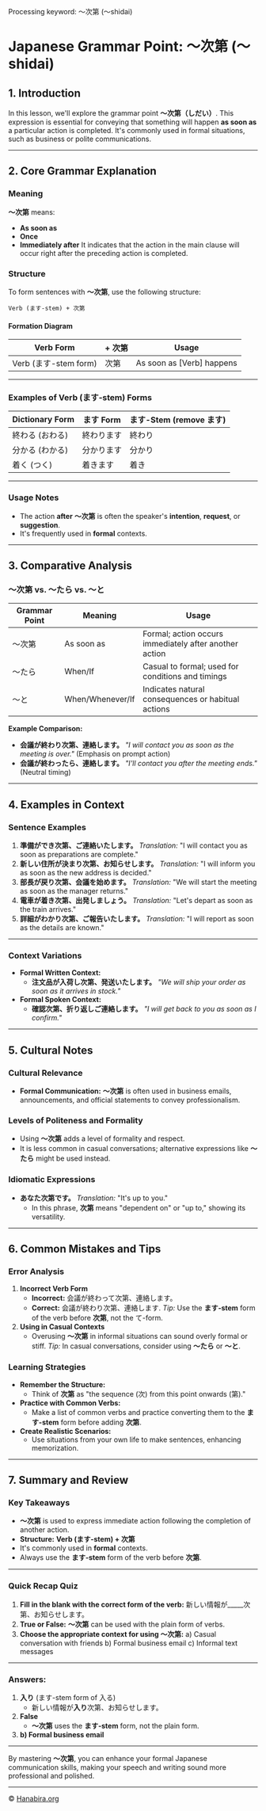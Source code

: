 Processing keyword: ～次第 (〜shidai)
# Japanese Grammar Point: ～次第 (〜shidai)

## 1. Introduction
In this lesson, we'll explore the grammar point **～次第（しだい）**. This expression is essential for conveying that something will happen **as soon as** a particular action is completed. It's commonly used in formal situations, such as business or polite communications.

---
## 2. Core Grammar Explanation
### Meaning
**～次第** means:
- **As soon as**
- **Once**
- **Immediately after**
It indicates that the action in the main clause will occur right after the preceding action is completed.
### Structure
To form sentences with **～次第**, use the following structure:
```plaintext
Verb (ます-stem) + 次第
```
#### Formation Diagram
| **Verb Form**        | **+ 次第** | **Usage**                         |
|----------------------|------------|------------------------------------|
| Verb (ます-stem form) | 次第       | As soon as [Verb] happens |
---
### Examples of Verb (ます-stem) Forms
| **Dictionary Form** | **ます Form** | **ます-Stem (remove ます)** |
|---------------------|--------------|----------------------------|
| 終わる (おわる)        | 終わります     | 終わり                       |
| 分かる (わかる)        | 分かります     | 分かり                       |
| 着く (つく)           | 着きます       | 着き                         |
---
### Usage Notes
- The action **after** **～次第** is often the speaker's **intention**, **request**, or **suggestion**.
- It's frequently used in **formal** contexts.
---
## 3. Comparative Analysis
### ～次第 vs. ～たら vs. ～と
| **Grammar Point** | **Meaning**       | **Usage**                                             |
|-------------------|-------------------|-------------------------------------------------------|
| ～次第             | As soon as        | Formal; action occurs immediately after another action |
| ～たら             | When/If           | Casual to formal; used for conditions and timings      |
| ～と               | When/Whenever/If  | Indicates natural consequences or habitual actions     |
**Example Comparison:**
- **会議が終わり次第、連絡します。**
  *"I will contact you as soon as the meeting is over."* (Emphasis on prompt action)
- **会議が終わったら、連絡します。**
  *"I'll contact you after the meeting ends."* (Neutral timing)
---
## 4. Examples in Context
### Sentence Examples
1. **準備ができ次第、ご連絡いたします。**
   *Translation:* "I will contact you as soon as preparations are complete."
2. **新しい住所が決まり次第、お知らせします。**
   *Translation:* "I will inform you as soon as the new address is decided."
3. **部長が戻り次第、会議を始めます。**
   *Translation:* "We will start the meeting as soon as the manager returns."
4. **電車が着き次第、出発しましょう。**
   *Translation:* "Let's depart as soon as the train arrives."
5. **詳細がわかり次第、ご報告いたします。**
   *Translation:* "I will report as soon as the details are known."
---
### Context Variations
- **Formal Written Context:**
  - **注文品が入荷し次第、発送いたします。**
    *"We will ship your order as soon as it arrives in stock."*
- **Formal Spoken Context:**
  - **確認次第、折り返しご連絡します。**
    *"I will get back to you as soon as I confirm."*
---
## 5. Cultural Notes
### Cultural Relevance
- **Formal Communication:** **～次第** is often used in business emails, announcements, and official statements to convey professionalism.
### Levels of Politeness and Formality
- Using **～次第** adds a level of formality and respect.
- It is less common in casual conversations; alternative expressions like **～たら** might be used instead.
### Idiomatic Expressions
- **あなた次第です。**
  *Translation:* "It's up to you."
  - In this phrase, **次第** means "dependent on" or "up to," showing its versatility.
---
## 6. Common Mistakes and Tips
### Error Analysis
1. **Incorrect Verb Form**
   - **Incorrect:** 会議が終わって次第、連絡します。
   - **Correct:** 会議が終わり次第、連絡します.
   *Tip:* Use the **ます-stem** form of the verb before **次第**, not the て-form.
2. **Using in Casual Contexts**
   - Overusing **～次第** in informal situations can sound overly formal or stiff.
   *Tip:* In casual conversations, consider using **～たら** or **～と**.
### Learning Strategies
- **Remember the Structure:** 
  - Think of **次第** as "the sequence (次) from this point onwards (第)."
- **Practice with Common Verbs:**
  - Make a list of common verbs and practice converting them to the **ます-stem** form before adding **次第**.
- **Create Realistic Scenarios:**
  - Use situations from your own life to make sentences, enhancing memorization.
---
## 7. Summary and Review
### Key Takeaways
- **～次第** is used to express immediate action following the completion of another action.
- **Structure:** **Verb (ます-stem) + 次第**
- It's commonly used in **formal** contexts.
- Always use the **ます-stem** form of the verb before **次第**.
---
### Quick Recap Quiz
1. **Fill in the blank with the correct form of the verb:**
   新しい情報が_____次第、お知らせします。
2. **True or False:**
   **～次第** can be used with the plain form of verbs.
3. **Choose the appropriate context for using ～次第:**
   a) Casual conversation with friends
   b) Formal business email
   c) Informal text messages
---
### Answers:
1. **入り** (ます-stem form of 入る)
   - 新しい情報が**入り**次第、お知らせします。
2. **False**
   - **～次第** uses the **ます-stem** form, not the plain form.
3. **b) Formal business email**
---
By mastering **～次第**, you can enhance your formal Japanese communication skills, making your speech and writing sound more professional and polished.


---

© [Hanabira.org](https://hanabira.org)
